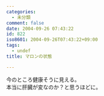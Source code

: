 ```yaml
---
categories:
  - 未分類
comment: false
date: 2004-09-26 07:43:22
id: 822
iso8601: 2004-09-26T07:43:22+09:00
tags:
  - undef
title: マロンの状態

---
```


<div class="entry-body">
                                 <p>今のところ健康そうに見える。<br />
本当に肝臓が変なのか？と思うほどに。</p>
                              </div>    	